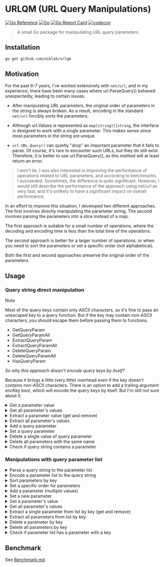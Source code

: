 # URLQM (URL Query Manipulations)

[![Go Reference](https://pkg.go.dev/badge/github.com/niklak/urlqm.svg)](https://pkg.go.dev/github.com/niklak/urlqm)
[![Go](https://github.com/niklak/urlqm/actions/workflows/go.yml/badge.svg)](https://github.com/niklak/urlqm/actions/workflows/go.yml)
[![Go Report Card](https://goreportcard.com/badge/github.com/niklak/urlqm)](https://goreportcard.com/report/github.com/niklak/urlqm)
[![codecov](https://codecov.io/gh/niklak/urlqm/graph/badge.svg?token=8XHKBAB0RQ)](https://codecov.io/gh/niklak/urlqm)

>A small Go package for manipulating URL query parameters


## Installation

```bash
go get github.com/niklak/urlqm
```


## Motivation

For the past 6-7 years, I've worked extensively with `net/url`, and in my experience, 
there have been many cases where url.ParseQuery() behaved unexpectedly, leading to certain issues.

- After manipulating URL parameters, the original order of parameters in the string is always broken.  As a result, encoding in the standard `net/url` forcibly sorts the parameters.

- Although url.Values is represented as `map[string][]string`, the interface is designed to work with a single parameter. This makes sense since most parameters in the string are unique.

- `url.URL.Query()` can quietly "drop" an important parameter that it fails to parse. Of course, it's rare to encounter such URLs, but they do still exist. Therefore, it is better to use url.ParseQuery(), as this method will at least return an error.


>I won't lie, I was also interested in improving the performance of operations related to URL parameters, and according to benchmarks, I succeeded. Sometimes, the difference is quite significant. However, I would still describe the performance of the approach using net/url as very fast, and it's unlikely to have a significant impact on overall performance.

In an effort to improve this situation, I developed two different approaches. The first involves directly manipulating the parameter string. The second involves parsing the parameters into a slice instead of a map.

The first approach is suitable for a small number of operations, where the decoding and encoding time is less than the total time of the operations.

The second approach is better for a larger number of operations, or when you need to sort the parameters or set a specific order (not alphabetical).

Both the first and second approaches preserve the original order of the parameters.


## Usage

### Query string direct manipulation

> [!NOTE]
> Most of the query keys contain only ASCII characters, so it's fine to pass an unescaped key to a query function.
> But if the key may contain non-ASCII characters, you should escape them before passing them to functions.
> - GetQueryParam
> - GetQueryParamAll
> - ExtractQueryParam
> - ExtractQueryParamAll
> - DeleteQueryParam
> - DeleteQueryParamAll
> - HasQueryParam
>
> *So why this approach doesn't encode query keys by itself?* 
>
> Because it brings a little (very little) overhead even if the key doesn't contains non-ASCII characters.
> There is an option to add a trailing argument encKey bool, which will encode the query keys by itself. But I'm still not sure about it.

<details>
<summary>Get a parameter value</summary>

```go

rawURL := "https://example.com?a=1&b=2&%D0%BA%D0%BB%D1%8E%D1%87=%D0%B7%D0%BD%D0%B0%D1%87%D0%B5%D0%BD%D0%BD%D1%8F"
u, err := url.Parse(rawURL)
if err != nil {
    panic(err)
}
val, err := GetQueryParam(u.RawQuery, "a")
if err != nil {
    // handle this error
    fmt.Println("Error:", err)
}
fmt.Println(val)

// if the key contains non-ASCII characters, you must encode it before calling GetQueryParam
val, err = GetQueryParam(u.RawQuery, url.QueryEscape("ключ"))
if err != nil {
    fmt.Println("Error:", err)
}
fmt.Println(val)
```

</details>


<details>
<summary>Get all parameter's values</summary>

```go
u, err := url.Parse("https://example.com?a=1&b=2&a=3&c=4")
if err != nil {
    panic(err)
}
values, err := GetQueryParamAll(u.RawQuery, "a")
if err != nil {
    // handle this error
    log.Println("Error:", err)
}
fmt.Println(values)

```

</details>


<details>
<summary>Extract a parameter value (get and remove)</summary>

```go
u, err := url.Parse("https://example.com?a=1&b=2")
if err != nil {
    panic(err)
}
val, err := ExtractQueryParam(&u.RawQuery, "a")
if err != nil {
    // handle this error
    log.Println("Error:", err)
}
fmt.Println(val)
// url was modified
fmt.Println(u)
```

</details>


<details>
<summary>Extract all parameter's values</summary>

```go
u, err := url.Parse("https://example.com?a=1&b=2&a=3&c=4")
if err != nil {
    panic(err)
}
values, err := ExtractQueryParamAll(&u.RawQuery, "a")
if err != nil {
    // handle this error
    log.Println("Error:", err)
}
fmt.Println(values)
// url was modified
fmt.Println(u)
```

</details>

<details>
<summary>Add a query parameter</summary>


```go
u, err := url.Parse("https://example.com?a=1&b=2")
if err != nil {
    panic(err)
}
AddQueryParam(&u.RawQuery, "c", "3", "4")

fmt.Println(u)
```

</details>


<details>
<summary>Set a query parameter</summary>

```go
u, err := url.Parse("https://example.com?a=1&b=2&a=3&b=4")
if err != nil {
    panic(err)
}
SetQueryParam(&u.RawQuery, "b", "5")
fmt.Println(u)
```

</details>


<details>
<summary>Delete a single value of query parameter</summary>

```go
u, err := url.Parse("https://example.com?a=1&b=2&a=3&b=4")
if err != nil {
    panic(err)
}
DeleteQueryParam(&u.RawQuery, "a")

fmt.Println(u)
```

</details>


<details>
<summary>Delete all parameters with the same name</summary>

```go
u, err := url.Parse("https://example.com?a=1&b=2&a=3&b=4")
if err != nil {
    panic(err)
}
DeleteQueryParamAll(&u.RawQuery, "a")

fmt.Println(u)
```

</details>


<details>
<summary>Check if query string contains a parameter</summary>

```go
u, err := url.Parse("https://example.com?a=1&b=2")
if err != nil {
    panic(err)
}

fmt.Println("a:", HasQueryParam(u.RawQuery, "a"))
fmt.Println("c:", HasQueryParam(u.RawQuery, "c"))
```

</details>

### Manipulations with query parameter list

<details>
<summary>Parse a query string to the parameter list</summary>

```go
u, err := url.Parse(`https://example.com/?q=100%25+truth&a=1&b=2`)
if err != nil {
    panic(err)
}
params, err := ParseQuery(u.RawQuery)
if err != nil {
    fmt.Println("Error:", err)
}
fmt.Printf("%+v\n", params)
```

</details>

<details>
<summary>Encode a parameter list to the query string</summary>

```go
u, err := url.Parse(`https://example.com/`)
if err != nil {
    panic(err)
}
params := Params{{"q", "100% truth"}, {"a", "1"}, {"b", "2"}}

u.RawQuery = params.Encode()

fmt.Println(u)
```

</details>


<details>
<summary>Sort parameters by key</summary>

```go
u, err := url.Parse(`https://example.com/?q=100%25+truth&a=1&b=2`)
if err != nil {
    panic(err)
}
params, err := ParseQuery(u.RawQuery)
if err != nil {
    fmt.Println("Error:", err)
}
params.Sort()
u.RawQuery = params.Encode()
fmt.Println(u)
```

</details>


<details>
<summary>Set a specific order for parameters</summary>

```go
u, err := url.Parse(`https://example.com/?q=100%25+truth&a=1&b=2&d=4&c=3`)
if err != nil {
    panic(err)
}
params, err := ParseQuery(u.RawQuery)
if err != nil {
    fmt.Println("Error:", err)
}
params.SetOrder("q", "d", "c", "b", "a")
u.RawQuery = params.Encode()
fmt.Println(u)
```

</details>


<details>
<summary>Add a parameter (multiple values)</summary>

```go
u, err := url.Parse(`https://example.com/?q=100%25+truth&a=1&b=2`)
if err != nil {
    panic(err)
}
params, err := ParseQuery(u.RawQuery)
if err != nil {
    fmt.Println("Error:", err)
}
params.Add("c", "3", "4")
u.RawQuery = params.Encode()
fmt.Println(u)
```

</details>


<details>
<summary>Set a new parameter</summary>

```go
u, err := url.Parse(`https://example.com/?q=100%25+truth&a=1&b=2&c=3&b=4`)
if err != nil {
    panic(err)
}
params, err := ParseQuery(u.RawQuery)
if err != nil {
    fmt.Println("Error:", err)
}
params.Set("b", "5")
u.RawQuery = params.Encode()
fmt.Println(u)
```

</details>


<details>
<summary>Get a parameter's value</summary>

```go
u, err := url.Parse(`https://example.com/?q=100%25+truth&a=1&b=2`)
if err != nil {
    panic(err)
}
params, err := ParseQuery(u.RawQuery)
if err != nil {
    fmt.Println("Error:", err)
}
val := params.Get("b")
fmt.Println(val)
```
</details>


<details>
<summary>Get all parameter's values</summary>

```go
u, err := url.Parse(`https://example.com/?q=100%25+truth&a=1&b=2&a=3`)
if err != nil {
    panic(err)
}
params, err := ParseQuery(u.RawQuery)
if err != nil {
    fmt.Println("Error:", err)
}
values := params.GetAll("a")
fmt.Println(values)
```

</details>

<details>
<summary>Extract a single parameter from list by key (get and remove)</summary>

```go
u, err := url.Parse(`https://example.com/?q=100%25+truth&a=1&b=2&a=3`)
if err != nil {
    panic(err)
}
params, err := ParseQuery(u.RawQuery)
if err != nil {
    fmt.Println("Error:", err)
}
val := params.Extract("a")
u.RawQuery = params.Encode()

fmt.Println(val)
fmt.Println(u)
```

</details>

<details>
<summary>Extract all parameters from list by key</summary>

```go
u, err := url.Parse(`https://example.com/?q=100%25+truth&a=1&b=2&a=3`)
if err != nil {
    panic(err)
}
params, err := ParseQuery(u.RawQuery)
if err != nil {
    fmt.Println("Error:", err)
}
values := params.ExtractAll("a")
u.RawQuery = params.Encode()

fmt.Println(values)
fmt.Println(u)
```

</details>

<details>
<summary>Delete a parameter by key</summary>

```go
u, err := url.Parse(`https://example.com/?q=100%25+truth&a=1&b=2&a=3`)
if err != nil {
    panic(err)
}
params, err := ParseQuery(u.RawQuery)
if err != nil {
    fmt.Println("Error:", err)
}
params.Delete("a")
u.RawQuery = params.Encode()
fmt.Println(u)
```

</details>

<details>
<summary>Delete all parameters by key</summary>

```go
u, err := url.Parse(`https://example.com/?q=100%25+truth&a=1&b=2&a=3`)
if err != nil {
    panic(err)
}
params, err := ParseQuery(u.RawQuery)
if err != nil {
    fmt.Println("Error:", err)
}
params.DeleteAll("a")
u.RawQuery = params.Encode()
fmt.Println(u)

```

</details>


<details>
<summary>Check if parameter list has a parameter with a key</summary>

```go
u, err := url.Parse(`https://example.com/?q=100%25+truth&a=1&b=2`)
if err != nil {
    panic(err)
}
params, err := ParseQuery(u.RawQuery)
if err != nil {
    fmt.Println("Error:", err)
}
fmt.Println(params.Has("a"))
fmt.Println(params.Has("c"))
```

</details>

## Benchmark

See [Benchmark.md](./Benchmark.md).